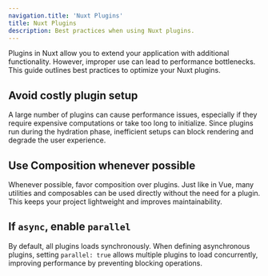 ```yaml
---
navigation.title: 'Nuxt Plugins'
title: Nuxt Plugins
description: Best practices when using Nuxt plugins.
---
```


Plugins in Nuxt allow you to extend your application with additional functionality. However, improper use can lead to performance bottlenecks. This guide outlines best practices to optimize your Nuxt plugins.

## Avoid costly plugin setup

A large number of plugins can cause performance issues, especially if they require expensive computations or take too long to initialize. Since plugins run during the hydration phase, inefficient setups can block rendering and degrade the user experience.

## Use Composition whenever possible

Whenever possible, favor composition over plugins. Just like in Vue, many utilities and composables can be used directly without the need for a plugin. This keeps your project lightweight and improves maintainability.

## If `async`, enable `parallel`

By default, all plugins loads synchronously.
When defining asynchronous plugins, setting `parallel: true` allows multiple plugins to load concurrently, improving performance by preventing blocking operations.
